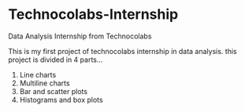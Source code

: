 # Technocolabs-Internship
Data Analysis Internship from Technocolabs

This is my first project of technocolabs internship in data analysis.
this project is divided in 4 parts...
1. Line charts
2. Multiline charts
3. Bar and scatter plots
4. Histograms and box plots
